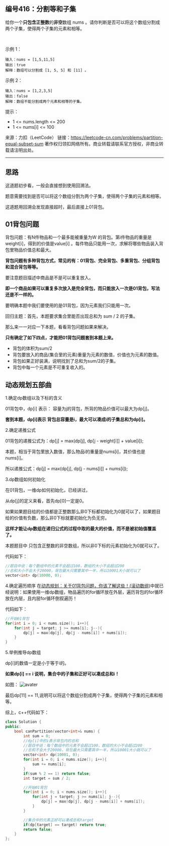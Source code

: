 ## 编号416：分割等和子集

给你一个**只包含正整数**的**非空**数组 nums 。请你判断是否可以将这个数组分割成两个子集，使得两个子集的元素和相等。

 

示例 1：
```
输入：nums = [1,5,11,5]
输出：true
解释：数组可以分割成 [1, 5, 5] 和 [11] 。
```
示例 2：
```
输入：nums = [1,2,3,5]
输出：false
解释：数组不能分割成两个元素和相等的子集。
```
提示：

* 1 <= nums.length <= 200
* 1 <= nums[i] <= 100

来源：力扣（LeetCode）
链接：https://leetcode-cn.com/problems/partition-equal-subset-sum
著作权归领扣网络所有。商业转载请联系官方授权，非商业转载请注明出处。

---
## 思路
这道题初步看，一般会直接想到使用回溯法。

题意需要找到是否可以将这个数组分割为两个子集，使得两个子集的元素和相等。

这道题用回溯会发现直接超时，最后直接上01背包。

## 01背包问题

背包问题：有N件物品和一个最多能被重量为W 的背包。第i件物品的重量是weight[i]，得到的价值是value[i] 。每件物品只能用一次，求解将哪些物品装入背包里物品价值总和最大。

**背包问题有多种背包方式，常见的有：01背包、完全背包、多重背包、分组背包和混合背包等等。**

要注意题目描述中商品是不是可以重复放入。

**即一个商品如果可以重复多次放入是完全背包，而只能放入一次是01背包，写法还是不一样的。**

要明确本题中我们要使用的是01背包，因为元素我们只能用一次。

回归主题：首先，本题要求集合里能否出现总和为 sum / 2 的子集。

那么来一一对应一下本题，看看背包问题如果来解决。

**只有确定了如下四点，才能把01背包问题套到本题上来。**
* 背包的体积为sum/2
* 背包要放入的商品(集合里的元素)重量为元素的数值，价值也为元素的数值。
* 背包如果正好装满，说明找到了总和为sum/2的子集。
* 背包中每一个元素是不可重复收入的。

## 动态规划五部曲

1.确定dp数组以及下标的含义

01背包中，dp[i] 表示： 容量为j的背包，所背的物品价值可以最大为dp[j]。

**套到本题，dp[i]表示 背包总容量是i，最大可以凑成i的子集总和为dp[i]。**

2.确定递推公式

01背包的递推公式为：dp[j] = max(dp[j], dp[j - weight[i]] + value[i]);

本题，相当于背包里放入数值，那么物品i的重量是nums[i]，其价值也是nums[i]。

所以递推公式：dp[j] = max(dp[j], dp[j - nums[i]] + nums[i]);

3.dp数组如何初始化

在01背包，一维dp如何初始化，已经讲过，

从dp[j]的定义来看，首先dp[0]一定是0。

如果如果题目给的价值都是正整数那么非0下标都初始化为0就可以了，如果题目给的价值有负数，那么非0下标就要初始化为负无穷。

**这样才能让dp数组在递归公式的过程中取的最大的价值，而不是被初始值覆盖了。**

本题题目中 只包含正整数的非空数组，所以非0下标的元素初始化为0就可以了。

代码如下：
```c++
//题目中说：每个数组中的元素不会超过100，数组的大小不会超过200
//总和大小不会大于20000，背包最大只需要其中一半，所以10001大小就可以了
vector<int> dp(10000, 0);
```

4.确定遍历顺序
在[动态规划：关于01背包问题，你该了解这些！(滚动数组)](https://github.com/caixiongjiang/caixiongjiang/blob/main/leetcode_java/leetcode_train/%E5%85%B3%E4%BA%8E01%E8%83%8C%E5%8C%85%E9%97%AE%E9%A2%98%EF%BC%88%E6%BB%9A%E5%8A%A8%E6%95%B0%E7%BB%84%EF%BC%89.md)中就已经说明：如果使用一维dp数组，物品遍历的for循环放在外层，遍历背包的for循环放在内层，且内层for循环倒叙遍历！

代码如下：

```c++
//开始01背包
for(int i = 0; i < nums.size(); i++){
    for(int j = target; j >= nums[i]; j--){
        dp[j] = max(dp[j], dp[j - nums[i]] + nums[i]);
    }
}
```

5.举例推导dp数组

dp[i]的数值一定是小于等于i的。

**如果dp[i] == i 说明，集合中的子集和正好可以凑成总和i！**

如图：
![avater](https://camo.githubusercontent.com/7fb9ed2b3f57d2540f184079f77f70da4b7d3b3236d7707d590c70e10f98b7ae/68747470733a2f2f696d672d626c6f672e6373646e696d672e636e2f32303231303131303130343234303534352e706e67)

最后dp[11] == 11,说明可以将这个数组分割成两个子集，使得两个子集的元素和相等。

综上，c++代码如下：
```c++
class Solution {
public:
    bool canPartition(vector<int>& nums) {
        int sum = 0;
        //dp[i]中的i表示背包内的总和
        //题目中说：每个数组中的元素不会超过100，数组的大小不会超过200
        //总和不会大于20000，背包最大只需要其中一半，所以10001大小就可以了
        vector<int> dp(10001, 0);
        for(int i = 0; i < nums.size(); i++){
            sum += nums[i];
        }
        if(sum % 2 == 1) return false;
        int target = sum / 2;

        //开始01背包
        for(int i = 0; i < nums.size(); i++){
            for(int j = target; j >= nums[i]; j--){
                dp[j] = max(dp[j], dp[j - nums[i]] + nums[i]);
            }
        }

        //集合中的元素正好可以凑成总和target
        if(dp[target] == target) return true;
        return false;
    }
};
```
